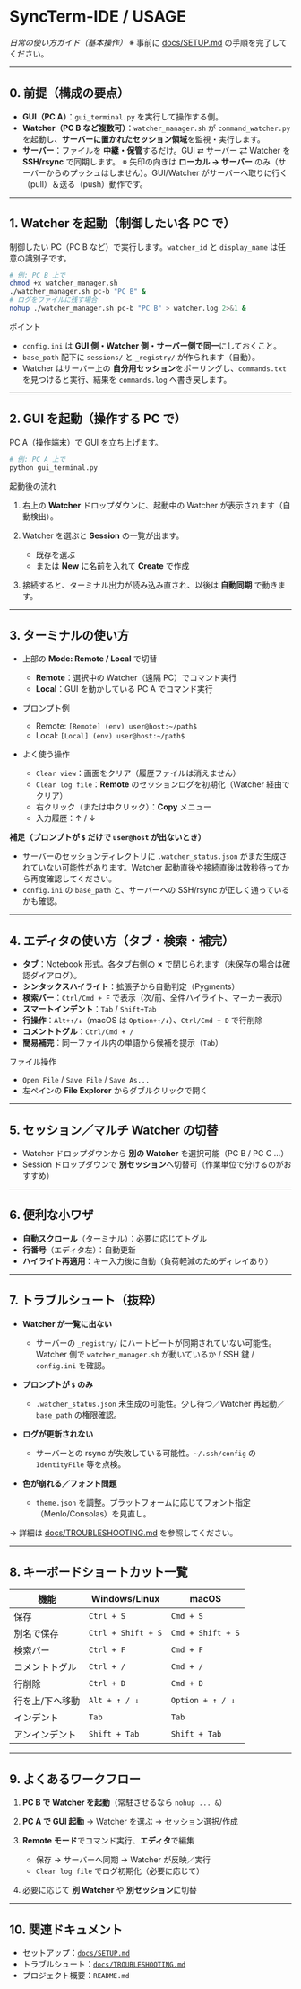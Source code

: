 # SyncTerm-IDE / USAGE

*日常の使い方ガイド（基本操作）*
※ 事前に [docs/SETUP.md](./SETUP.md) の手順を完了してください。

---

## 0. 前提（構成の要点）

* **GUI（PC A）**：`gui_terminal.py` を実行して操作する側。
* **Watcher（PC B など複数可）**：`watcher_manager.sh` が `command_watcher.py` を起動し、**サーバーに置かれたセッション領域**を監視・実行します。
* **サーバー**：ファイルを **中継・保管**するだけ。GUI ⇄ サーバー ⇄ Watcher を **SSH/rsync** で同期します。
  ※ 矢印の向きは **ローカル → サーバー** のみ（サーバーからのプッシュはしません）。GUI/Watcher がサーバーへ取りに行く（pull）＆送る（push）動作です。

---

## 1. Watcher を起動（制御したい各 PC で）

制御したい PC（PC B など）で実行します。`watcher_id` と `display_name` は任意の識別子です。

```bash
# 例: PC B 上で
chmod +x watcher_manager.sh
./watcher_manager.sh pc-b "PC B" &
# ログをファイルに残す場合
nohup ./watcher_manager.sh pc-b "PC B" > watcher.log 2>&1 &
```

ポイント

* `config.ini` は **GUI 側・Watcher 側・サーバー側で同一**にしておくこと。
* `base_path` 配下に `sessions/` と `_registry/` が作られます（自動）。
* Watcher はサーバー上の **自分用セッション**をポーリングし、`commands.txt` を見つけると実行、結果を `commands.log` へ書き戻します。

---

## 2. GUI を起動（操作する PC で）

PC A（操作端末）で GUI を立ち上げます。

```bash
# 例: PC A 上で
python gui_terminal.py
```

起動後の流れ

1. 右上の **Watcher** ドロップダウンに、起動中の Watcher が表示されます（自動検出）。
2. Watcher を選ぶと **Session** の一覧が出ます。

   * 既存を選ぶ
   * または **New** に名前を入れて **Create** で作成
3. 接続すると、ターミナル出力が読み込み直され、以後は **自動同期** で動きます。

---

## 3. ターミナルの使い方

* 上部の **Mode: Remote / Local** で切替

  * **Remote**：選択中の Watcher（遠隔 PC）でコマンド実行
  * **Local**：GUI を動かしている PC A でコマンド実行
* プロンプト例

  * Remote: `[Remote] (env) user@host:~/path$`
  * Local:  `[Local] (env) user@host:~/path$`
* よく使う操作

  * `Clear view`：画面をクリア（履歴ファイルは消えません）
  * `Clear log file`：**Remote** のセッションログを初期化（Watcher 経由でクリア）
  * 右クリック（または中クリック）：**Copy** メニュー
  * 入力履歴：↑ / ↓

**補足（プロンプトが `$` だけで `user@host` が出ないとき）**

* サーバーのセッションディレクトリに `.watcher_status.json` がまだ生成されていない可能性があります。Watcher 起動直後や接続直後は数秒待ってから再度確認してください。
* `config.ini` の `base_path` と、サーバーへの SSH/rsync が正しく通っているかも確認。

---

## 4. エディタの使い方（タブ・検索・補完）

* **タブ**：Notebook 形式。各タブ右側の **×** で閉じられます（未保存の場合は確認ダイアログ）。
* **シンタックスハイライト**：拡張子から自動判定（Pygments）
* **検索バー**：`Ctrl/Cmd + F` で表示（次/前、全件ハイライト、マーカー表示）
* **スマートインデント**：`Tab` / `Shift+Tab`
* **行操作**：`Alt+↑/↓`（macOS は `Option+↑/↓`）、`Ctrl/Cmd + D` で行削除
* **コメントトグル**：`Ctrl/Cmd + /`
* **簡易補完**：同一ファイル内の単語から候補を提示（`Tab`）

ファイル操作

* `Open File` / `Save File` / `Save As...`
* 左ペインの **File Explorer** からダブルクリックで開く

---

## 5. セッション／マルチ Watcher の切替

* Watcher ドロップダウンから **別の Watcher** を選択可能（PC B / PC C …）
* Session ドロップダウンで **別セッション**へ切替可（作業単位で分けるのがおすすめ）

---

## 6. 便利な小ワザ

* **自動スクロール**（ターミナル）：必要に応じてトグル
* **行番号**（エディタ左）：自動更新
* **ハイライト再適用**：キー入力後に自動（負荷軽減のためディレイあり）

---

## 7. トラブルシュート（抜粋）

* **Watcher が一覧に出ない**

  * サーバーの `_registry/` にハートビートが同期されていない可能性。Watcher 側で `watcher_manager.sh` が動いているか / SSH 鍵 / `config.ini` を確認。
* **プロンプトが `$` のみ**

  * `.watcher_status.json` 未生成の可能性。少し待つ／Watcher 再起動／`base_path` の権限確認。
* **ログが更新されない**

  * サーバーとの rsync が失敗している可能性。`~/.ssh/config` の `IdentityFile` 等を点検。
* **色が崩れる／フォント問題**

  * `theme.json` を調整。プラットフォームに応じてフォント指定（Menlo/Consolas）を見直し。

→ 詳細は [docs/TROUBLESHOOTING.md](./TROUBLESHOOTING.md) を参照してください。

---

## 8. キーボードショートカット一覧

| 機能       | Windows/Linux      | macOS             |
| -------- | ------------------ | ----------------- |
| 保存       | `Ctrl + S`         | `Cmd + S`         |
| 別名で保存    | `Ctrl + Shift + S` | `Cmd + Shift + S` |
| 検索バー     | `Ctrl + F`         | `Cmd + F`         |
| コメントトグル  | `Ctrl + /`         | `Cmd + /`         |
| 行削除      | `Ctrl + D`         | `Cmd + D`         |
| 行を上/下へ移動 | `Alt + ↑ / ↓`      | `Option + ↑ / ↓`  |
| インデント    | `Tab`              | `Tab`             |
| アンインデント  | `Shift + Tab`      | `Shift + Tab`     |

---

## 9. よくあるワークフロー

1. **PC B で Watcher を起動**（常駐させるなら `nohup ... &`）
2. **PC A で GUI 起動** → Watcher を選ぶ → セッション選択/作成
3. **Remote モード**でコマンド実行、**エディタ**で編集

   * 保存 → サーバーへ同期 → Watcher が反映／実行
   * `Clear log file` でログ初期化（必要に応じて）
4. 必要に応じて **別 Watcher** や **別セッション**に切替

---

## 10. 関連ドキュメント

* セットアップ：[`docs/SETUP.md`](./SETUP.md)
* トラブルシュート：[`docs/TROUBLESHOOTING.md`](./TROUBLESHOOTING.md)
* プロジェクト概要：`README.md`

